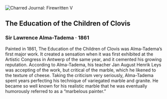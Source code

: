 <div class="artwork-of-the-day">
  <div class="container">
    <div class="img-wrapper">
      <img
        src="https://uploads0.wikiart.org/images/alma-tadema-lawrence/the-education-of-the-children-of-clovis-1861.jpg!Large.jpg"
        alt="Charred Journal: Firewritten V" />
    </div>
    <div class="artwork-detail">
      <div class="artwork-origin"> 
        <h2 class="artwork-name">The Education of the Children of Clovis</h2>
        <h3 class="artist">
          Sir Lawrence Alma-Tadema
                    ·  1861
        </h3>
      </div>
      <p class="description">
        <span class="artwork-description-text ng-binding" ng-bind-html="viewModel.ArtworkOfTheDay.Description | unsafe">Painted in 1861, The Education of the Children of Clovis was Alma-Tadema’s first major work. It created a sensation when it was first exhibited at the Artistic Congress in Antwerp of the same year, and it cemented his growing reputation. According to Alma-Tadema, his teacher Jan August Henrik Leys was accepting of the work, but critical of the marble, which he likened to the texture of cheese. Taking the criticism very seriously, Alma-Tadema spent years perfecting his technique of variegated marble and granite. He became so well known for his realistic marble that he was eventually humorously referred to as a “marbelous painter.”</span>
                        <div class="text-shadow-container" ng-show="showShadow" style=""></div>
      </p>
    </div>
  </div>

</div>
